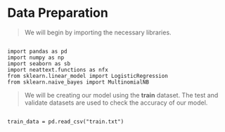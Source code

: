 # Data Preparation

> We will begin by importing the necessary libraries.
``` Py

import pandas as pd
import numpy as np
import seaborn as sb
import neattext.functions as nfx
from sklearn.linear_model import LogisticRegression
from sklearn.naive_bayes import MultinomialNB

```

> We will be creating our model using the **train** dataset. The test and validate datasets are used to check the accuracy of our model.
``` Py

train_data = pd.read_csv("train.txt")

```

